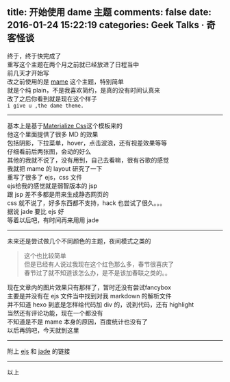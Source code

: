 title: 开始使用 dame 主题
comments: false
date: 2016-01-24 15:22:19
categories: Geek Talks · 奇客怪谈
---
终于，终于快完成了    
重写这个主题在两个月之前就已经放进了日程当中  
前几天才开始写   
改之前使用的是 [mame](https://github.com/chadluo/hexo-theme-mame) 这个主题，特别简单    
就是个纯 plain，不是我喜欢简约，是真的没有时间认真来  
改了之后你看到就是现在这个样子  
`i give u ,the dame theme.`
***
基本上是基于[Materialize Css](//materializecss.com/)这个模板来的  
他这个里面提供了很多 MD 的效果  
包括阴影，下拉菜单，hover，点击波浪，还有视差效果等等  
仔细看前后两张图，会动的好么  
其他的我就不说了，没有用到，自己去看嘛，很有谷歌的感觉  
我就把 mame 的 layout 研究了一下  
重写了很多了 ejs，css 文件  
ejs给我的感觉就是弱智版本的 jsp  
跟 jsp 差不多都是用来生成静态网页的  
css 就不说了，好多东西都不支持，hack 也尝试了很久。。。  
据说 jade 要比 ejs 好  
等着以后吧，有时间再来用用 jade  
***
未来还是尝试做几个不同颜色的主题，夜间模式之类的  
> 这个也比较简单  
但是已经有人说过我现在这个红色那么多，春节很喜庆了  
春节过了就不知道该怎么办，是不是该加春联之类的。。  
  
现在文章内的图片效果只有那样了，暂时还没有尝试fancybox  
主要是并没有在 ejs 文件当中找到对我 markdown 的解析文件    
并不知道 hexo 到底是怎样给代码加 div 的，说到代码，还有 highlight  
当然还有评论功能，现在一个都没有  
不知道是不是 mame 本身的原因，百度统计也没有了  
以后再鸽吧，今天就到这里  
***
附上 [ejs](//www.embeddedjs.com) 和 [jade](//jade-lang.com) 的链接
***
以上  
 

